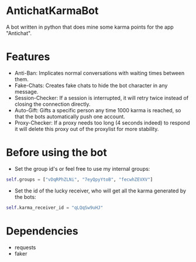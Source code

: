 # AntichatKarmaBot
A bot written in python that does mine some karma points for the app "Antichat".

# Features
- Anti-Ban: Implicates normal conversations with waiting times between them.
- Fake-Chats: Creates fake chats to hide the bot character in any message.
- Session-Checker: If a session is interrupted, it will retry twice instead of closing the connection directly.
- Auto-Gift: Gifts a specific person any time 1000 karma is reached, so that the bots automatically push one account.
- Proxy-Checker: If a proxy needs too long (4 seconds indeed) to respond it will delete this proxy out of the proxylist for more stability.

# Before using the bot
- Set the group id's or feel free to use my internal groups:
```python
self.groups = ["vDqRPhZLNi", "7eyQpyYtoB", "fecwhZEVXV"]
```
- Set the id of the lucky receiver, who will get all the karma generated by the bots:
```python
self.karma_receiver_id = "qLQqSw9uHJ"
```

# Dependencies
- requests
- faker
